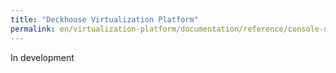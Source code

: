 ```yaml
---
title: "Deckhouse Virtualization Platform"
permalink: en/virtualization-platform/documentation/reference/console-utilities/dhctl.html
---
```


In development
